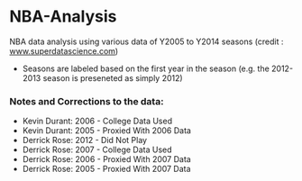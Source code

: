 # NBA-Analysis
NBA data analysis using various data of Y2005 to Y2014 seasons (credit : www.superdatascience.com)

- Seasons are labeled based on the first year in the season
  (e.g. the 2012-2013 season is preseneted as simply 2012)


### Notes and Corrections to the data:
* Kevin Durant: 2006 - College Data Used
* Kevin Durant: 2005 - Proxied With 2006 Data
* Derrick Rose: 2012 - Did Not Play
* Derrick Rose: 2007 - College Data Used
* Derrick Rose: 2006 - Proxied With 2007 Data
* Derrick Rose: 2005 - Proxied With 2007 Data
